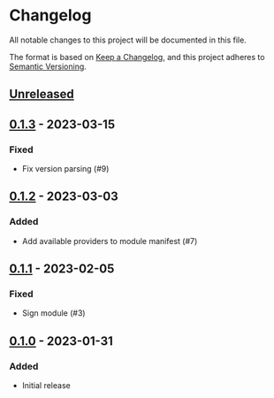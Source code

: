 # Changelog

All notable changes to this project will be documented in this file.

The format is based on [Keep a Changelog](https://keepachangelog.com/en/1.0.0/),
and this project adheres to [Semantic Versioning](https://semver.org/spec/v2.0.0.html).

## [Unreleased]

## [0.1.3] - 2023-03-15

### Fixed

- Fix version parsing (#9)

## [0.1.2] - 2023-03-03

### Added

- Add available providers to module manifest (#7)

## [0.1.1] - 2023-02-05

### Fixed

- Sign module (#3)

## [0.1.0] - 2023-01-31

### Added

- Initial release

[Unreleased]: https://github.com/AnyPackage/AnyPackage.Scoop/compare/v0.1.3...HEAD
[0.1.3]: https://github.com/AnyPackage/AnyPackage.Scoop/releases/tag/v0.1.3
[0.1.2]: https://github.com/AnyPackage/AnyPackage.Scoop/releases/tag/v0.1.2
[0.1.1]: https://github.com/AnyPackage/AnyPackage.Scoop/releases/tag/v0.1.1
[0.1.0]: https://github.com/AnyPackage/AnyPackage.Scoop/releases/tag/v0.1.0
